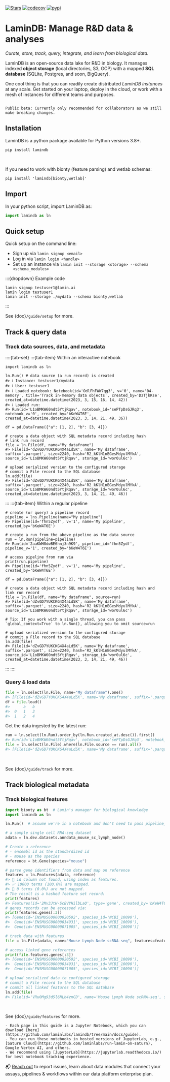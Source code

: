 [![Stars](https://img.shields.io/github/stars/laminlabs/lamindb?logo=GitHub&color=yellow)](https://github.com/laminlabs/lamindb)
[![codecov](https://codecov.io/gh/laminlabs/lamindb/branch/main/graph/badge.svg?token=VKMRJ7OWR3)](https://codecov.io/gh/laminlabs/lamindb)
[![pypi](https://img.shields.io/pypi/v/lamindb?color=blue&label=pypi%20package)](https://pypi.org/project/lamindb)

# LaminDB: Manage R&D data & analyses

_Curate, store, track, query, integrate, and learn from biological data._

LaminDB is an open-source data lake for R&D in biology. It manages indexed **object storage** (local directories, S3, GCP) with a mapped **SQL database** (SQLite, Postgres, and soon, BigQuery).

One cool thing is that you can readily create distributed _LaminDB instances_ at any scale. Get started on your laptop, deploy in the cloud, or work with a mesh of instances for different teams and purposes.

```{warning}

Public beta: Currently only recommended for collaborators as we still make breaking changes.

```

## Installation

LaminDB is a python package available for Python versions 3.8+.

```shell
pip install lamindb
```

<br>

If you need to work with bionty (feature parsing) and wetlab schemas:

```shell
pip install 'lamindb[bionty,wetlab]'
```

## Import

In your python script, import LaminDB as:

```python
import lamindb as ln
```

## Quick setup

Quick setup on the command line:

- Sign up via `lamin signup <email>`
- Log in via `lamin login <handle>`
- Set up an instance via `lamin init --storage <storage> --schema <schema_modules>`

:::{dropdown} Example code

```shell
lamin signup testuser1@lamin.ai
lamin login testuser1
lamin init --storage ./mydata --schema bionty,wetlab
```

:::

See {doc}`/guide/setup` for more.

## Track & query data

### Track data sources, data, and metadata

::::{tab-set}
:::{tab-item} Within an interactive notebook

```{code-block} python
import lamindb as ln

ln.Run() # data source (a run record) is created
#> ℹ️ Instance: testuser1/mydata
#> ℹ️ User: testuser1
#> ℹ️ Loaded notebook: Notebook(id='OdlFhFWW7qg3', v='0', name='04-memory', title='Track in-memory data objects', created_by='DzTjkKse', created_at=datetime.datetime(2023, 3, 15, 16, 14, 42))
#> ℹ️ Loaded run:
#> Run(id='L1oBMKW60ndt5YtjRqav', notebook_id='sePTpDsGJRq3', notebook_v='0', created_by='bKeW4T6E', created_at=datetime.datetime(2023, 3, 14, 21, 49, 36))

df = pd.DataFrame({"a": [1, 2], "b": [3, 4]})

# create a data object with SQL metadata record including hash
# link run record
file = ln.File(df, name="My dataframe")
#> File(id='dZvGD7YUKCKG4X4aLd5K', name='My dataframe', suffix='.parquet', size=2240, hash='R2_kKlH1nBGesMdyulMYkA', source_id='L1oBMKW60ndt5YtjRqav', storage_id='wor0ul6c')

# upload serialized version to the configured storage
# commit a File record to the SQL database
ln.add(file)
#> File(id='dZvGD7YUKCKG4X4aLd5K', name='My dataframe', suffix='.parquet', size=2240, hash='R2_kKlH1nBGesMdyulMYkA', source_id='L1oBMKW60ndt5YtjRqav', storage_id='wor0ul6c', created_at=datetime.datetime(2023, 3, 14, 21, 49, 46))
```

:::
:::{tab-item} Within a regular pipeline

```{code-block} python
# create (or query) a pipeline record
pipeline = lns.Pipeline(name="My pipeline")
#> Pipeline(id='fhn5Zydf', v='1', name='My pipeline', created_by='bKeW4T6E')

# create a run from the above pipeline as the data source
run = ln.Run(pipeline=pipeline)
#> Run(id='2aaKWH8dwBE6hnj3n9K9', pipeline_id='fhn5Zydf', pipeline_v='1', created_by='bKeW4T6E')

# access pipeline from run via
print(run.pipeline)
#> Pipeline(id='fhn5Zydf', v='1', name='My pipeline', created_by='bKeW4T6E')

df = pd.DataFrame({"a": [1, 2], "b": [3, 4]})

# create a data object with SQL metadata record including hash and link run record
file = ln.File(df, name="My dataframe", source=run)
#> File(id='dZvGD7YUKCKG4X4aLd5K', name='My dataframe', suffix='.parquet', size=2240, hash='R2_kKlH1nBGesMdyulMYkA', source_id='L1oBMKW60ndt5YtjRqav', storage_id='wor0ul6c')

# Tip: If you work with a single thread, you can pass `global_context=True` to ln.Run(), allowing you to omit source=run

# upload serialized version to the configured storage
# commit a File record to the SQL database
ln.add(file)
#> File(id='dZvGD7YUKCKG4X4aLd5K', name='My dataframe', suffix='.parquet', size=2240, hash='R2_kKlH1nBGesMdyulMYkA', source_id='L1oBMKW60ndt5YtjRqav', storage_id='wor0ul6c', created_at=datetime.datetime(2023, 3, 14, 21, 49, 46))
```

:::
::::

### Query & load data

```python
file = ln.select(ln.File, name="My dataframe").one()
#> [File(id='dZvGD7YUKCKG4X4aLd5K', name='My dataframe', suffix='.parquet', size=2240, hash='R2_kKlH1nBGesMdyulMYkA', source_id='L1oBMKW60ndt5YtjRqav', storage_id='wor0ul6c', created_at=datetime.datetime(2023, 3, 14, 21, 49, 46))]
df = file.load()
#>      a	b
#>  0	1	3
#>  1	2	4
```

Get the data ingested by the latest run:

```python
run = ln.select(ln.Run).order_by(ln.Run.created_at.desc()).first()
#> Run(id='L1oBMKW60ndt5YtjRqav', notebook_id='sePTpDsGJRq3', notebook_v='0', created_by='bKeW4T6E', created_at=datetime.datetime(2023, 3, 14, 21, 49, 36))
file = ln.select(ln.File).where(ln.File.source == run).all()
#> [File(id='dZvGD7YUKCKG4X4aLd5K', name='My dataframe', suffix='.parquet', size=2240, hash='R2_kKlH1nBGesMdyulMYkA', source_id='L1oBMKW60ndt5YtjRqav', storage_id='wor0ul6c', created_at=datetime.datetime(2023, 3, 14, 21, 49, 46))]
```

<br>

See {doc}`/guide/track` for more.

## Track biological metadata

### Track biological features

```python
import bionty as bt  # Lamin's manager for biological knowledge
import lamindb as ln

ln.Run()  # assume we're in a notebook and don't need to pass pipeline_name

# a sample single cell RNA-seq dataset
adata = ln.dev.datasets.anndata_mouse_sc_lymph_node()

# Create a reference
# - ensembl id as the standardized id
# - mouse as the species
reference = bt.Gene(species="mouse")

# parse gene identifiers from data and map on reference
features = ln.Features(adata, reference)
#> 🔶 id column not found, using index as features.
#> ✅ 10000 terms (100.0%) are mapped.
#> 🔶 0 terms (0.0%) are not mapped.
# The result is a hashed feature set record:
print(features)
#> Features(id='2Mv3JtH-ScBVYHilbLaQ', type='gene', created_by='bKeW4T6E')
# genes records can be accessed via:
print(features.genes[:3])
#> [Gene(id='ENSMUSG00000020592', species_id='NCBI_10090'),
#>  Gene(id='ENSMUSG00000034931', species_id='NCBI_10090'),
#>  Gene(id='ENSMUSG00000071005', species_id='NCBI_10090')]

# track data with features
file = ln.File(adata, name="Mouse Lymph Node scRNA-seq", features=features)

# access linked gene references
print(file.features.genes[:3])
#> [Gene(id='ENSMUSG00000020592', species_id='NCBI_10090'),
#>  Gene(id='ENSMUSG00000034931', species_id='NCBI_10090'),
#>  Gene(id='ENSMUSG00000071005', species_id='NCBI_10090')]

# upload serialized data to configured storage
# commit a File record to the SQL database
# commit all linked features to the SQL database
ln.add(file)
#> File(id='VRu0Mg93d5l6NLb4znCD', name='Mouse Lymph Node scRNA-seq', suffix='.h5ad', size=17341245, hash='Qprqj0O23197Ko-VobaZiw', source_id='EB78Sl5KPG6wW6XcOlsm', storage_id='0Xt6BY40', created_at=datetime.datetime(2023, 3, 17, 6, 49, 39))
```

<br>

See {doc}`/guide/features` for more.

```{tip}
- Each page in this guide is a Jupyter Notebook, which you can download [here](https://github.com/laminlabs/lamindb/tree/main/docs/guide).
- You can run these notebooks in hosted versions of JupyterLab, e.g., [Saturn Cloud](https://github.com/laminlabs/run-lamin-on-saturn), Google Vertex AI, and others.
- We recommend using [JupyterLab](https://jupyterlab.readthedocs.io/) for best notebook tracking experience.
```

📬 [Reach out](https://lamin.ai/contact) to report issues, learn about data modules that connect your assays, pipelines & workflows within our data platform enterprise plan.
